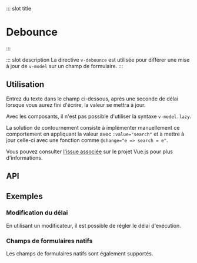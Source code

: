 ::: slot title
# Debounce
:::

::: slot description
La directive `v-debounce` est utilisée pour différer une mise à jour de `v-model` sur un champ de formulaire.
:::

## Utilisation

Entrez du texte dans le champ ci-dessous, après une seconde de délai lorsque vous aurez fini d'écrire, la valeur se mettra à jour.

<DocExample
  eager
  file="directives/debounce/examples/debounce"
/>

<DocInfo>

Avec les composants, il n'est pas possible d'utiliser la syntaxe `v-model.lazy`.

La solution de contournement consiste à implémenter manuellement ce comportement en appliquant la valeur avec `:value="search"` et à mettre à jour celle-ci avec une fonction comme `@change="e => search = e"`.

Vous pouvez consulter [l'issue associée](https://github.com/vuejs/vue/issues/6914) sur le projet Vue.js pour plus d'informations.

</DocInfo>

## API

<DocApi
  :value="['v-debounce']"
  :api="{
    'v-debounce': {
      options: [
        {
          name: 'value',
          type: 'function',
          default: 'undefined',
          description: 'Fonction exécutée après le délai. Par défaut un évènement `change` sera émit.'
        },
        {
          name: 'arg:time',
          type: 'number',
          default: '500',
          description: 'Nombre de millisecondes à attendre avant d\'appeler la fonction `value` ou d\'émettre un événement.'
        }
      ]
    }
  }"
/>

## Exemples

### Modification du délai

En utilisant un modificateur, il est possible de régler le délai d'exécution.

<DocExample file="directives/debounce/examples/debounce-arg" />

### Champs de formulaires natifs

Les champs de formulaires natifs sont également supportés.

<DocExample file="directives/debounce/examples/debounce-native" />
